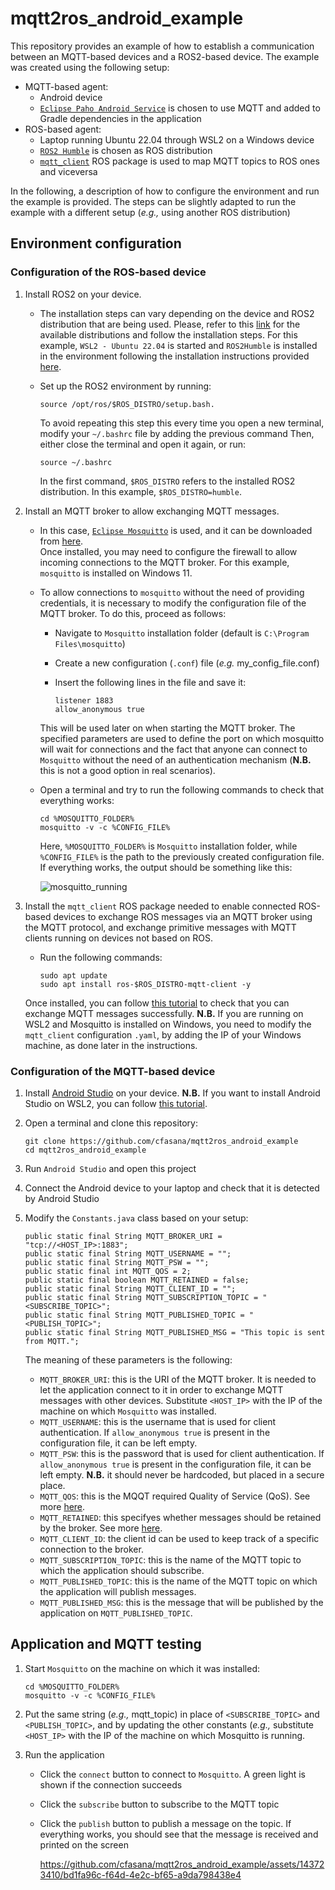 # mqtt2ros_android_example
This repository provides an example of how to establish a communication between an MQTT-based devices and a ROS2-based device.
The example was created using the following setup:
  * MQTT-based agent:
    * Android device
    * [`Eclipse Paho Android Service`](https://github.com/eclipse/paho.mqtt.android) is chosen to use MQTT and added to Gradle dependencies in the application
  * ROS-based agent:
    * Laptop running Ubuntu 22.04 through WSL2 on a Windows device
    * [`ROS2 Humble`](https://docs.ros.org/en/rolling/Releases/Release-Humble-Hawksbill.html) is chosen as ROS distribution
    * [`mqtt_client`](https://wiki.ros.org/mqtt_client) ROS package is used to map MQTT topics to ROS ones and viceversa

In the following, a description of how to configure the environment and run the example is provided. The steps can be slightly adapted to run the example with a different setup (_e.g.,_ using another ROS distribution)

## Environment configuration
### Configuration of the ROS-based device
1. Install ROS2 on your device.
   * The installation steps can vary depending on the device and ROS2 distribution that are being used. Please, refer to this [link](https://docs.ros.org/en/rolling/Releases.html) for the available distributions and follow the installation steps.
    For this example, `WSL2 - Ubuntu 22.04` is started and `ROS2Humble` is installed in the environment following the installation instructions provided [here](https://docs.ros.org/en/humble/Installation/Ubuntu-Install-Debians.html).
   
   * Set up the ROS2 environment by running:
     
     ```
     source /opt/ros/$ROS_DISTRO/setup.bash.
     ```
     To avoid repeating this step this every time you open a new terminal, modify your `~/.bashrc` file by adding the previous command
     Then, either close the terminal and open it again, or run:
     ```
     source ~/.bashrc
     ```
     In the first command, `$ROS_DISTRO` refers to the installed ROS2 distribution. In this example, `$ROS_DISTRO=humble`.
 
2. Install an MQTT broker to allow exchanging MQTT messages.
    * In this case, [`Eclipse Mosquitto`](https://mosquitto.org/) is used, and it can be downloaded from [here](https://mosquitto.org/download/). \
    Once installed, you may need to configure the firewall to allow incoming connections to the MQTT broker.
    For this example, `mosquitto` is installed on Windows 11.
    * To allow connections to `mosquitto` without the need of providing credentials, it is necessary to modify the configuration file of the MQTT broker.
      To do this, proceed as follows:
        * Navigate to `Mosquitto` installation folder (default is `C:\Program Files\mosquitto`)
        * Create a new configuration (`.conf`) file (_e.g._ my_config_file.conf)
        * Insert the following lines in the file and save it:
          
          ```
          listener 1883
          allow_anonymous true
          ```
          
      This will be used later on when starting the MQTT broker. The specified parameters are used to define the port on which mosquitto will wait for connections and the fact that anyone can connect to `Mosquitto` without the need of an authentication mechanism (**N.B.** this is not a good option in real scenarios).
    * Open a terminal and try to run the following commands to check that everything works:
      
      ```
      cd %MOSQUITTO_FOLDER%
      mosquitto -v -c %CONFIG_FILE%
      ```
      
      Here, `%MOSQUITTO_FOLDER%` is `Mosquitto` installation folder, while `%CONFIG_FILE%` is the path to the previously created configuration file.
      If everything works, the output should be something like this:
      
      ![mosquitto_running](https://github.com/cfasana/mqtt2ros_android_example/assets/143723410/5aceaa5d-68ba-4b47-8c73-edce59968192)
 
  
      
3. Install the `mqtt_client` ROS package needed to enable connected ROS-based devices to exchange ROS messages via an MQTT broker using the MQTT protocol, and exchange primitive messages with MQTT clients running on devices not based on ROS.
   * Run the following commands:
     
     ```
     sudo apt update
     sudo apt install ros-$ROS_DISTRO-mqtt-client -y
     ```
     
   Once installed, you can follow [this tutorial](https://wiki.ros.org/mqtt_client) to check that you can exchange MQTT messages successfully.
   **N.B.** If you are running on WSL2 and Mosquitto is installed on Windows, you need to modify the `mqtt_client` configuration `.yaml`, by adding the IP of your Windows machine, as done later in the instructions.

### Configuration of the MQTT-based device
1. Install [Android Studio](https://developer.android.com/studio) on your device.
   **N.B.** If you want to install Android Studio on WSL2, you can follow [this tutorial](https://www.youtube.com/watch?v=XJ0dI2SYHIE).
2. Open a terminal and clone this repository:
   
   ```
   git clone https://github.com/cfasana/mqtt2ros_android_example
   cd mqtt2ros_android_example
   ```
   
4. Run `Android Studio` and open this project
5. Connect the Android device to your laptop and check that it is detected by Android Studio
6. Modify the `Constants.java` class based on your setup:
   
   ```
   public static final String MQTT_BROKER_URI = "tcp://<HOST_IP>:1883";
   public static final String MQTT_USERNAME = "";
   public static final String MQTT_PSW = "";
   public static final int MQTT_QOS = 2;
   public static final boolean MQTT_RETAINED = false;
   public static final String MQTT_CLIENT_ID = "";
   public static final String MQTT_SUBSCRIPTION_TOPIC = "<SUBSCRIBE_TOPIC>";
   public static final String MQTT_PUBLISHED_TOPIC = "<PUBLISH_TOPIC>";
   public static final String MQTT_PUBLISHED_MSG = "This topic is sent from MQTT.";
   ```
   
   The meaning of these parameters is the following:
    * `MQTT_BROKER_URI`: this is the URI of the MQTT broker. It is needed to let the application connect to it in order to exchange MQTT messages with other devices. Substitute `<HOST_IP>` with the IP of the machine on which `Mosquitto` was installed.
    * `MQTT_USERNAME`: this is the username that is used for client authentication. If `allow_anonymous true` is present in the configuration file, it can be left empty.
    * `MQTT_PSW`: this is the password that is used for client authentication. If `allow_anonymous true` is present in the configuration file, it can be left empty.
      **N.B.** it should never be hardcoded, but placed in a secure place.
    * `MQTT_QOS`: this is the MQQT required Quality of Service (QoS). See more [here](https://mosquitto.org/man/mqtt-7.html).
    * `MQTT_RETAINED`: this specifyes whether messages should be retained by the broker. See more [here](https://mosquitto.org/man/mqtt-7.html).
    * `MQTT_CLIENT_ID`: the client id can be used to keep track of a specific connection to the broker.
    * `MQTT_SUBSCRIPTION_TOPIC`: this is the name of the MQTT topic to which the application should subscribe.
    * `MQTT_PUBLISHED_TOPIC`: this is the name of the MQTT topic on which the application will publish messages.
    * `MQTT_PUBLISHED_MSG`: this is the message that will be published by the application on `MQTT_PUBLISHED_TOPIC`.

## Application and MQTT testing
1) Start `Mosquitto` on the machine on which it was installed:
      
      ```
      cd %MOSQUITTO_FOLDER%
      mosquitto -v -c %CONFIG_FILE%
      ```
2) Put the same string (_e.g.,_ mqtt_topic) in place of `<SUBSCRIBE_TOPIC>` and `<PUBLISH_TOPIC>`, and by updating the other constants (_e.g.,_ substitute `<HOST_IP>` with the IP of the machine on which Mosquitto is running.
3) Run the application
   * Click the `connect` button to connect to `Mosquitto`. A green light is shown if the connection succeeds
   * Click the `subscribe` button to subscribe to the MQTT topic
   * Click the `publish` button to publish a message on the topic. If everything works, you should see that the message is received and printed on the screen
     
     https://github.com/cfasana/mqtt2ros_android_example/assets/143723410/bd1fa96c-f64d-4e2c-bf65-a9da798438e4


   
